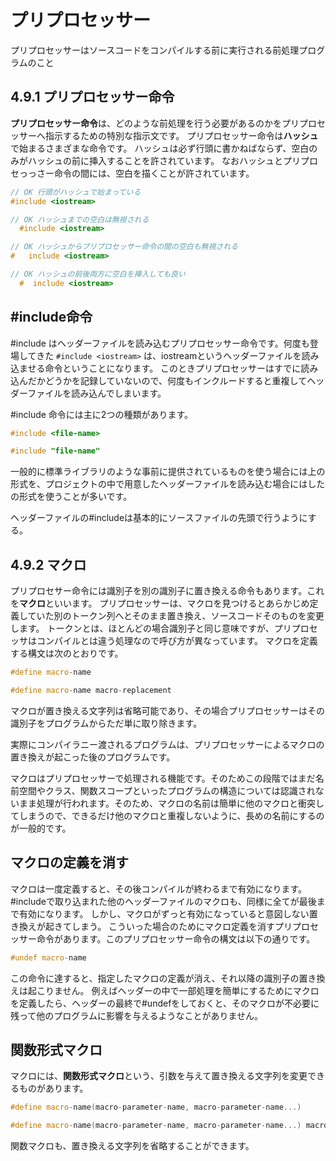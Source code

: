# プリプロセッサー
プリプロセッサーはソースコードをコンパイルする前に実行される前処理プログラムのこと

## 4.9.1 プリプロセッサー命令
**プリプロセッサー命令**は、どのような前処理を行う必要があるのかをプリプロセッサーへ指示するための特別な指示文です。
プリプロセッサー命令は**ハッシュ**で始まるさまざまな命令です。
ハッシュは必ず行頭に書かねばならず、空白のみがハッシュの前に挿入することを許されています。
なおハッシュとプリプロセっっさー命令の間には、空白を描くことが許されています。

```C++
// OK 行頭がハッシュで始まっている
#include <iostream>

// OK ハッシュまでの空白は無視される
  #include <iostream>

// OK ハッシュからプリプロセッサー命令の間の空白も無視される
#   include <iostream>

// OK ハッシュの前後両方に空白を挿入しても良い
  #  include <iostream>
```

## #include命令
#include はヘッダーファイルを読み込むプリプロセッサー命令です。何度も登場してきた `#include <iostream>` は、iostreamというヘッダーファイルを読み込ませる命令ということになります。
このときプリプロセッサーはすでに読み込んだかどうかを記録していないので、何度もインクルードすると重複してヘッダーファイルを読み込んでしまいます。

#include 命令には主に2つの種類があります。
```C++
#include <file-name>

#include "file-name"
```
一般的に標準ライブラリのような事前に提供されているものを使う場合には上の形式を、プロジェクトの中で用意したヘッダーファイルを読み込む場合にはしたの形式を使うことが多いです。

ヘッダーファイルの#includeは基本的にソースファイルの先頭で行うようにする。

## 4.9.2 マクロ
プリプロセサー命令には識別子を別の識別子に置き換える命令もあります。これを**マクロ**といいます。
プリプロセッサーは、マクロを見つけるとあらかじめ定義していた別のトークン列へとそのまま置き換え、ソースコードそのものを変更します。
トークンとは、ほとんどの場合識別子と同じ意味ですが、プリプロセッサはコンパイルとは違う処理なので呼び方が異なっています。
マクロを定義する構文は次のとおりです。
```C++
#define macro-name

#define macro-name macro-replacement
```
マクロが置き換える文字列は省略可能であり、その場合プリプロセッサーはその識別子をプログラムからただ単に取り除きます。

実際にコンパイラニー渡されるプログラムは、プリプロセッサーによるマクロの置き換えが起こった後のプログラムです。

マクロはプリプロセッサーで処理される機能です。そのためこの段階ではまだ名前空間やクラス、関数スコープといったプログラムの構造については認識されないまま処理が行われます。そのため、マクロの名前は簡単に他のマクロと衝突してしまうので、できるだけ他のマクロと重複しないように、長めの名前にするのが一般的です。

## マクロの定義を消す
マクロは一度定義すると、その後コンパイルが終わるまで有効になります。#includeで取り込まれた他のヘッダーファイルのマクロも、同様に全てが最後まで有効になります。
しかし、マクロがずっと有効になっていると意図しない置き換えが起きてしまう。
こういった場合のためにマクロ定義を消すプリプロセッサー命令があります。このプリプロセッサー命令の構文は以下の通りです。

```C++
#undef macro-name
```

この命令に達すると、指定したマクロの定義が消え、それ以降の識別子の置き換えは起こりません。
例えばヘッダーの中で一部処理を簡単にするためにマクロを定義したら、ヘッダーの最終で#undefをしておくと、そのマクロが不必要に残って他のプログラムに影響を与えるようなことがありません。

## 関数形式マクロ
マクロには、**関数形式マクロ**という、引数を与えて置き換える文字列を変更できるものがあります。
```C++
#define macro-name(macro-parameter-name, macro-parameter-name...)

#define macro-name(macro-parameter-name, macro-parameter-name...) macro-replacement
```
関数マクロも、置き換える文字列を省略することができます。
